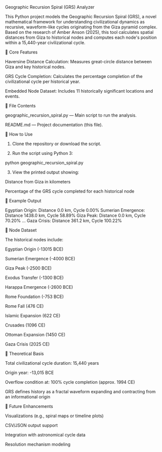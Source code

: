 Geographic Recursion Spiral (GRS) Analyzer

This Python project models the Geographic Recursion Spiral (GRS), a novel mathematical framework for understanding civilizational dynamics as recursive, waveform-like cycles originating from the Giza pyramid complex. Based on the research of Amber Anson (2025), this tool calculates spatial distances from Giza to historical nodes and computes each node's position within a 15,440-year civilizational cycle.

📐 Core Features

Haversine Distance Calculation: Measures great-circle distance between Giza and key historical nodes.

GRS Cycle Completion: Calculates the percentage completion of the civilizational cycle per historical year.

Embedded Node Dataset: Includes 11 historically significant locations and events.


📁 File Contents

geographic_recursion_spiral.py — Main script to run the analysis.

README.md — Project documentation (this file).


🚀 How to Use

1. Clone the repository or download the script.


2. Run the script using Python 3:

python geographic_recursion_spiral.py


3. View the printed output showing:

Distance from Giza in kilometers

Percentage of the GRS cycle completed for each historical node




🧠 Example Output

Egyptian Origin: Distance 0.0 km, Cycle 0.00%
Sumerian Emergence: Distance 1438.0 km, Cycle 58.89%
Giza Peak: Distance 0.0 km, Cycle 70.20%
...
Gaza Crisis: Distance 361.2 km, Cycle 100.22%

🧪 Node Dataset

The historical nodes include:

Egyptian Origin (-13015 BCE)

Sumerian Emergence (-4000 BCE)

Giza Peak (-2500 BCE)

Exodus Transfer (-1300 BCE)

Harappa Emergence (-2600 BCE)

Rome Foundation (-753 BCE)

Rome Fall (476 CE)

Islamic Expansion (622 CE)

Crusades (1096 CE)

Ottoman Expansion (1450 CE)

Gaza Crisis (2025 CE)


🌌 Theoretical Basis

Total civilizational cycle duration: 15,440 years

Origin year: -13,015 BCE

Overflow condition at: 100% cycle completion (approx. 1994 CE)

GRS defines history as a fractal waveform expanding and contracting from an informational origin


🔭 Future Enhancements

Visualizations (e.g., spiral maps or timeline plots)

CSV/JSON output support

Integration with astronomical cycle data

Resolution mechanism modeling



